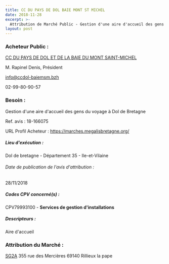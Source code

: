 ```yaml
---
title: CC DU PAYS DE DOL BAIE MONT ST MICHEL
date: 2018-11-28
excerpt: >-
  Attribution de Marché Public - Gestion d'une aire d'accueil des gens du voyage à Dol de Bretagne
layout: post
---
```


### Acheteur Public : 
<a href="/acheteur-133/siren-200070670"> CC DU PAYS DE DOL ET DE LA BAIE DU MONT SAINT-MICHEL</a><br/>

M. Rapinel Denis, Président

info@ccdol-baiemsm.bzh

02-99-80-90-57

### Besoin :

Gestion d'une aire d'accueil des gens du voyage à Dol de Bretagne

Ref. avis : 18-166075

URL Profil Acheteur : https://marches.megalisbretagne.org/

##### Lieu d'exécution :

Dol de bretagne - Département 35 - Ile-et-Vilaine

###### Date de publication de l'avis d'attribution : 
28/11/2018

##### Codes CPV concerné(s) :
CPV79993100 - **Services de gestion d'installations** <br/>

##### Descripteurs :
Aire d'accueil <br/>

### Attribution du Marché :
<a href="/entreprise-562/siren-449187426"> SG2A</a>    355 rue des Mercières 69140 Rillieux la pape <br/>
